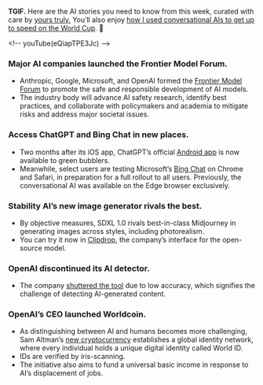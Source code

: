 
**TGIF.** Here are the AI stories you need to know from this week, curated with care by [yours truly.](https://twitter.com/williamnutt) You’ll also enjoy [how I used conversational AIs to get up to speed on the World Cup](https://www.thestreamline.ai/insight/use-ai-to-learn-about-the-world-cup). 🦾

\<!-- youTube(eQiapTPE3Jc) --\>

### Major AI companies launched the Frontier Model Forum.
- Anthropic, Google, Microsoft, and OpenAI formed the [Frontier Model Forum](https://www.axios.com/2023/07/26/ai-frontier-model-forum-established) to promote the safe and responsible development of AI models.
- The industry body will advance AI safety research, identify best practices, and collaborate with policymakers and academia to mitigate risks and address major societal issues.

### Access ChatGPT and Bing Chat in new places.
- Two months after its iOS app, ChatGPT’s official [Android app](https://play.google.com/store/apps/details) is now available to green bubblers.
- Meanwhile, select users are testing Microsoft’s [Bing Chat](https://www.thestreamline.ai/insight/meet-the-new-microsoft-ai-everywhere) on Chrome and Safari, in preparation for a full rollout to all users. Previously, the conversational AI was available on the Edge browser exclusively.

### Stability AI’s new image generator rivals the best.
- By objective measures, SDXL 1.0 rivals best-in-class Midjourney in generating images across styles, including photorealism.
- You can try it now in [Clipdrop](https://clipdrop.co/), the company’s interface for the open-source model.

### OpenAI discontinued its AI detector.
- The company [shuttered the tool](https://www.theverge.com/2023/7/25/23807487/openai-ai-generated-low-accuracy) due to low accuracy, which signifies the challenge of detecting AI-generated content.

### OpenAI’s CEO launched Worldcoin.
- As distinguishing between AI and humans becomes more challenging, Sam Altman’s [new cryptocurrency](https://finance.yahoo.com/news/worldcoin-free-crypto-more-just-113000347.html) establishes a global identity network, where every individual holds a unique digital identity called World ID.
- IDs are verified by iris-scanning.
- The initiative also aims to fund a universal basic income in response to AI’s displacement of jobs.